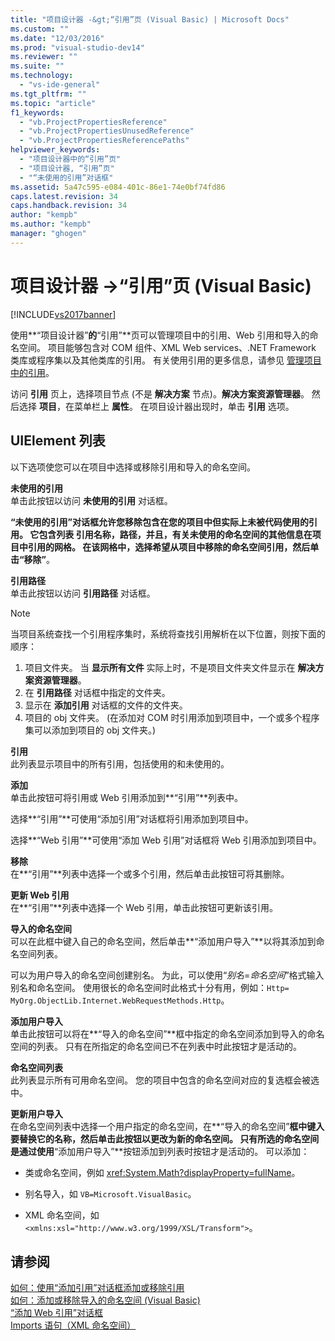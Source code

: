 ```yaml
---
title: "项目设计器 -&gt;“引用”页 (Visual Basic) | Microsoft Docs"
ms.custom: ""
ms.date: "12/03/2016"
ms.prod: "visual-studio-dev14"
ms.reviewer: ""
ms.suite: ""
ms.technology: 
  - "vs-ide-general"
ms.tgt_pltfrm: ""
ms.topic: "article"
f1_keywords: 
  - "vb.ProjectPropertiesReference"
  - "vb.ProjectPropertiesUnusedReference"
  - "vb.ProjectPropertiesReferencePaths"
helpviewer_keywords: 
  - "项目设计器中的“引用”页"
  - "项目设计器, “引用”页"
  - "“未使用的引用”对话框"
ms.assetid: 5a47c595-e084-401c-86e1-74e0bf74fd86
caps.latest.revision: 34
caps.handback.revision: 34
author: "kempb"
ms.author: "kempb"
manager: "ghogen"
---
```

# 项目设计器 -&gt;“引用”页 (Visual Basic)
[!INCLUDE[vs2017banner](../../code-quality/includes/vs2017banner.md)]

使用**“项目设计器”**的**“引用”**页可以管理项目中的引用、Web 引用和导入的命名空间。  项目能够包含对 COM 组件、XML Web services、.NET Framework 类库或程序集以及其他类库的引用。  有关使用引用的更多信息，请参见 [管理项目中的引用](../../ide/managing-references-in-a-project.md)。  
  
 访问 **引用** 页上，选择项目节点 \(不是 **解决方案** 节点\)。**解决方案资源管理器**。  然后选择 **项目**，在菜单栏上 **属性**。  在项目设计器出现时，单击 **引用** 选项。  
  
## UIElement 列表  
 以下选项使您可以在项目中选择或移除引用和导入的命名空间。  
  
 **未使用的引用**  
 单击此按钮以访问 **未使用的引用** 对话框。  
  
 **“未使用的引用”**对话框允许您移除包含在您的项目中但实际上未被代码使用的引用。  它包含列表 **引用名称**，**路径**，并且，有关未使用的命名空间的其他信息在项目中引用的网格。  在该网格中，选择希望从项目中移除的命名空间引用，然后单击**“移除”**。  
  
 **引用路径**  
 单击此按钮以访问 **引用路径** 对话框。  
  
> [!NOTE]
>  当项目系统查找一个引用程序集时，系统将查找引用解析在以下位置，则按下面的顺序：  
>   
>  1.  项目文件夹。  当 **显示所有文件** 实际上时，不是项目文件夹文件显示在 **解决方案资源管理器**。  
> 2.  在 **引用路径** 对话框中指定的文件夹。  
> 3.  显示在 **添加引用** 对话框的文件的文件夹。  
> 4.  项目的 obj 文件夹。  \(在添加对 COM 时引用添加到项目中，一个或多个程序集可以添加到项目的 obj 文件夹。\)  
  
 **引用**  
 此列表显示项目中的所有引用，包括使用的和未使用的。  
  
 **添加**  
 单击此按钮可将引用或 Web 引用添加到**“引用”**列表中。  
  
 选择**“引用”**可使用“添加引用”对话框将引用添加到项目中。  
  
 选择**“Web 引用”**可使用“添加 Web 引用”对话框将 Web 引用添加到项目中。  
  
 **移除**  
 在**“引用”**列表中选择一个或多个引用，然后单击此按钮可将其删除。  
  
 **更新 Web 引用**  
 在**“引用”**列表中选择一个 Web 引用，单击此按钮可更新该引用。  
  
 **导入的命名空间**  
 可以在此框中键入自己的命名空间，然后单击**“添加用户导入”**以将其添加到命名空间列表。  
  
 可以为用户导入的命名空间创建别名。  为此，可以使用“*别名*\=*命名空间*”格式输入别名和命名空间。  使用很长的命名空间时此格式十分有用，例如：`Http= MyOrg.ObjectLib.Internet.WebRequestMethods.Http`。  
  
 **添加用户导入**  
 单击此按钮可以将在**“导入的命名空间”**框中指定的命名空间添加到导入的命名空间的列表。  只有在所指定的命名空间已不在列表中时此按钮才是活动的。  
  
 **命名空间列表**  
 此列表显示所有可用命名空间。  您的项目中包含的命名空间对应的复选框会被选中。  
  
 **更新用户导入**  
 在命名空间列表中选择一个用户指定的命名空间，在**“导入的命名空间”**框中键入要替换它的名称，然后单击此按钮以更改为新的命名空间。  只有所选的命名空间是通过使用**“添加用户导入”**按钮添加到列表时按钮才是活动的。  可以添加：  
  
-   类或命名空间，例如 <xref:System.Math?displayProperty=fullName>。  
  
-   别名导入，如 `VB=Microsoft.VisualBasic`。  
  
-   XML 命名空间，如 `<xmlns:xsl="http://www.w3.org/1999/XSL/Transform">`。  
  
## 请参阅  
 [如何：使用“添加引用”对话框添加或移除引用](http://msdn.microsoft.com/zh-cn/3bd75d61-f00c-47c0-86a2-dd1f20e231c9)   
 [如何：添加或移除导入的命名空间 \(Visual Basic\)](../../ide/how-to-add-or-remove-imported-namespaces-visual-basic.md)   
 [“添加 Web 引用”对话框](http://msdn.microsoft.com/zh-cn/bdf05776-c591-40af-bfd7-e1e2aa1e87b5)   
 [Imports 语句（XML 命名空间）](/dotnet/visual-basic/language-reference/statements/imports-statement-xml-namespace)